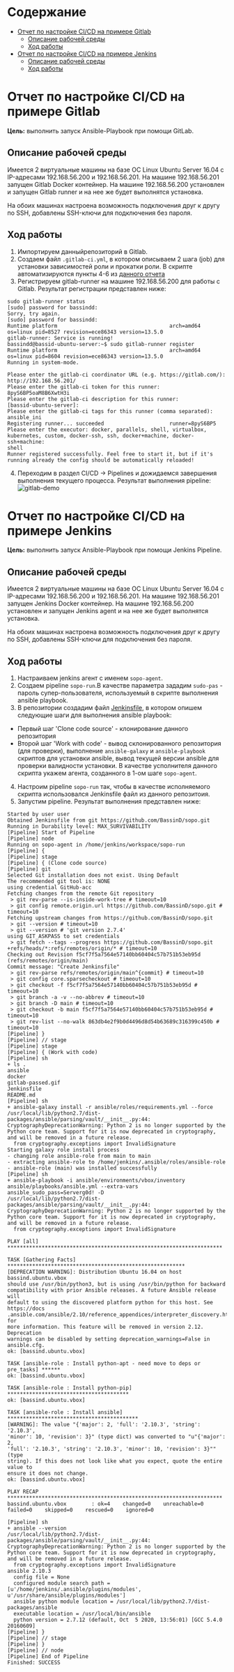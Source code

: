 # Содержание
- [Отчет по настройке CI/CD на примере Gitlab](#отчет-по-настройке-ci/cd-на-примере-gitlab)
	- [Описание рабочей среды](#описание-рабочей-среды)
	- [Ход работы](#ход-работы)
- [Отчет по настройке CI/CD на примере Jenkins](#отчет-по-настройке-ci/cd-на-примере-jenkins)
	- [Описание рабочей среды](#описание-рабочей-среды)
	- [Ход работы](#ход-работы)

# Отчет по настройке CI/CD на примере Gitlab
**Цель:** выполнить запуск Ansible-Playbook при помощи GitLab.
## Описание рабочей среды
Имеется 2 виртуальные машины на базе ОС Linux Ubuntu Server 16.04 с IP-адресами 192.168.56.200 и 192.168.56.201.
На машине 192.168.56.201 запущен Gitlab Docker контейнер.
На машине 192.168.56.200 установлен и запущен Gitlab runner и на нее же будет выполнятся установка.

На обоих машинах настроена возможность подключения друг к другу по SSH, добавлены SSH-ключи для подключения без пароля.
## Ход работы
1. Импортируем данныйрепозиторий в Gitlab.
2. Создаем файл `.gitlab-ci.yml`, в котором описываем 2 шага (job) для установки зависимостей роли и прокатки роли. 
В скрипте автоматизируются пункты 4-6 из [данного отчета](https://github.com/BassinD/sopo/tree/main/ansible#%D1%85%D0%BE%D0%B4-%D1%80%D0%B0%D0%B1%D0%BE%D1%82%D1%8B)
3. Регистрируем gitlab-runner на машине 192.168.56.200 для работы с Gitlab.
Результат регистрации представлен ниже:
```
sudo gitlab-runner status
[sudo] password for bassindd:
Sorry, try again.
[sudo] password for bassindd:
Runtime platform                                    arch=amd64 os=linux pid=8527 revision=ece86343 version=13.5.0
gitlab-runner: Service is running!
bassindd@bassid-ubuntu-server:~$ sudo gitlab-runner register
Runtime platform                                    arch=amd64 os=linux pid=8604 revision=ece86343 version=13.5.0
Running in system-mode.

Please enter the gitlab-ci coordinator URL (e.g. https://gitlab.com/):
http://192.168.56.201/
Please enter the gitlab-ci token for this runner:
8pyS6BP5oaM8B6XwtH3i
Please enter the gitlab-ci description for this runner:
[bassid-ubuntu-server]:
Please enter the gitlab-ci tags for this runner (comma separated):
ansible_ini
Registering runner... succeeded                     runner=8pyS6BP5
Please enter the executor: docker, parallels, shell, virtualbox, kubernetes, custom, docker-ssh, ssh, docker+machine, docker-ssh+machine:
shell
Runner registered successfully. Feel free to start it, but if it's running already the config should be automatically reloaded!
```
4. Переходим в раздел CI/CD -> Pipelines и дожидаемся завершения выполнения текущего процесса.
Результат выполнения pipeline:
![gitlab-demo](https://github.com/BassinD/sopo/blob/main/gitlab-passed.gif)

# Отчет по настройке CI/CD на примере Jenkins
**Цель:** выполнить запуск Ansible-Playbook при помощи Jenkins Pipeline.
## Описание рабочей среды
Имеется 2 виртуальные машины на базе ОС Linux Ubuntu Server 16.04 с IP-адресами 192.168.56.200 и 192.168.56.201.
На машине 192.168.56.201 запущен Jenkins Docker контейнер.
На машине 192.168.56.200 установлен и запущен Jenkins agent и на нее же будет выполнятся установка.

На обоих машинах настроена возможность подключения друг к другу по SSH, добавлены SSH-ключи для подключения без пароля.
## Ход работы
1. Настраиваем jenkins агент с именем `sopo-agent`.
2. Создаем pipeline `sopo-run`.В качестве параметра зададим `sudo-pas` - пароль супер-пользователя, используемый в скрипте выполнения ansible playbook.
3. В репозитории создадим файл [Jenkinsfile](https://github.com/BassinD/sopo/blob/main/Jenkinsfile), в котором опишем следующие шаги для выполнения ansible playbook:
- Первый шаг 'Clone code source' - клонирование данного репозитория
- Второй шаг 'Work with code' - вывод склонированного репозитория (для проверки), выполнение `ansible-galaxy` и `ansible-playbook` скриптов для установки ansible, вывод текущей версии ansible для проверки валидности установки.
В качестве усполнителя данного скрипта укажем агента, созданного в 1-ом шаге `sopo-agent`.
4. Настроим pipeline `sopo-run` так, чтобы в качестве исполняемого скрипта использовался Jenkinsfile файл из данного репозитоия.
5. Запустим pipeline. Результат выполнения представлен ниже:
```
Started by user user
Obtained Jenkinsfile from git https://github.com/BassinD/sopo.git
Running in Durability level: MAX_SURVIVABILITY
[Pipeline] Start of Pipeline
[Pipeline] node
Running on sopo-agent in /home/jenkins/workspace/sopo-run
[Pipeline] {
[Pipeline] stage
[Pipeline] { (Clone code source)
[Pipeline] git
Selected Git installation does not exist. Using Default
The recommended git tool is: NONE
using credential GitHub-acc
Fetching changes from the remote Git repository
 > git rev-parse --is-inside-work-tree # timeout=10
 > git config remote.origin.url https://github.com/BassinD/sopo.git # timeout=10
Fetching upstream changes from https://github.com/BassinD/sopo.git
 > git --version # timeout=10
 > git --version # 'git version 2.7.4'
using GIT_ASKPASS to set credentials 
 > git fetch --tags --progress https://github.com/BassinD/sopo.git +refs/heads/*:refs/remotes/origin/* # timeout=10
Checking out Revision f5cf7f5a7564e57140bb60404c57b751b53eb95d (refs/remotes/origin/main)
Commit message: "Create Jenkinsfile"
 > git rev-parse refs/remotes/origin/main^{commit} # timeout=10
 > git config core.sparsecheckout # timeout=10
 > git checkout -f f5cf7f5a7564e57140bb60404c57b751b53eb95d # timeout=10
 > git branch -a -v --no-abbrev # timeout=10
 > git branch -D main # timeout=10
 > git checkout -b main f5cf7f5a7564e57140bb60404c57b751b53eb95d # timeout=10
 > git rev-list --no-walk 863db4e2f9b0d4496d8d54b63689c316399c450b # timeout=10
[Pipeline] }
[Pipeline] // stage
[Pipeline] stage
[Pipeline] { (Work with code)
[Pipeline] sh
+ ls .
ansible
docker
gitlab-passed.gif
Jenkinsfile
README.md
[Pipeline] sh
+ ansible-galaxy install -r ansible/roles/requirements.yml --force
/usr/local/lib/python2.7/dist-packages/ansible/parsing/vault/__init__.py:44: CryptographyDeprecationWarning: Python 2 is no longer supported by the Python core team. Support for it is now deprecated in cryptography, and will be removed in a future release.
  from cryptography.exceptions import InvalidSignature
Starting galaxy role install process
- changing role ansible-role from main to main
- extracting ansible-role to /home/jenkins/.ansible/roles/ansible-role
- ansible-role (main) was installed successfully
[Pipeline] sh
+ ansible-playbook -i ansible/environments/vbox/inventory ansible/playbooks/ansible.yml --extra-vars ansible_sudo_pass=Serverg0d! -D
/usr/local/lib/python2.7/dist-packages/ansible/parsing/vault/__init__.py:44: CryptographyDeprecationWarning: Python 2 is no longer supported by the Python core team. Support for it is now deprecated in cryptography, and will be removed in a future release.
  from cryptography.exceptions import InvalidSignature

PLAY [all] *********************************************************************

TASK [Gathering Facts] *********************************************************
[DEPRECATION WARNING]: Distribution Ubuntu 16.04 on host bassind.ubuntu.vbox 
should use /usr/bin/python3, but is using /usr/bin/python for backward 
compatibility with prior Ansible releases. A future Ansible release will 
default to using the discovered platform python for this host. See https://docs
.ansible.com/ansible/2.10/reference_appendices/interpreter_discovery.html for 
more information. This feature will be removed in version 2.12. Deprecation 
warnings can be disabled by setting deprecation_warnings=False in ansible.cfg.
ok: [bassind.ubuntu.vbox]

TASK [ansible-role : Install python-apt - need move to deps or pre_tasks] ******
ok: [bassind.ubuntu.vbox]

TASK [ansible-role : Install python-pip] ***************************************
ok: [bassind.ubuntu.vbox]

TASK [ansible-role : Install ansible] ******************************************
[WARNING]: The value "{'major': 2, 'full': '2.10.3', 'string': '2.10.3',
'minor': 10, 'revision': 3}" (type dict) was converted to "u"{'major': 2,
'full': '2.10.3', 'string': '2.10.3', 'minor': 10, 'revision': 3}"" (type
string). If this does not look like what you expect, quote the entire value to
ensure it does not change.
ok: [bassind.ubuntu.vbox]

PLAY RECAP *********************************************************************
bassind.ubuntu.vbox        : ok=4    changed=0    unreachable=0    failed=0    skipped=0    rescued=0    ignored=0   

[Pipeline] sh
+ ansible --version
/usr/local/lib/python2.7/dist-packages/ansible/parsing/vault/__init__.py:44: CryptographyDeprecationWarning: Python 2 is no longer supported by the Python core team. Support for it is now deprecated in cryptography, and will be removed in a future release.
  from cryptography.exceptions import InvalidSignature
ansible 2.10.3
  config file = None
  configured module search path = [u'/home/jenkins/.ansible/plugins/modules', u'/usr/share/ansible/plugins/modules']
  ansible python module location = /usr/local/lib/python2.7/dist-packages/ansible
  executable location = /usr/local/bin/ansible
  python version = 2.7.12 (default, Oct  5 2020, 13:56:01) [GCC 5.4.0 20160609]
[Pipeline] }
[Pipeline] // stage
[Pipeline] }
[Pipeline] // node
[Pipeline] End of Pipeline
Finished: SUCCESS
```

